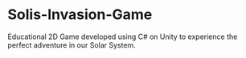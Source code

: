 # Solis-Invasion-Game
Educational 2D Game developed using C# on Unity to experience the perfect adventure in our Solar System.
